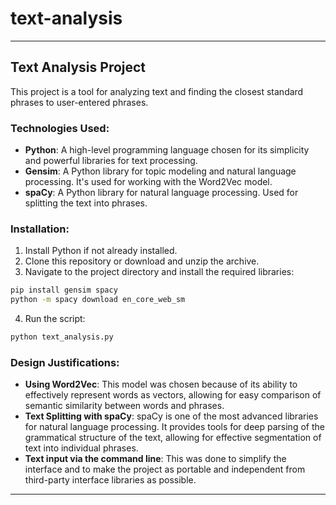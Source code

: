 # text-analysis

---

## **Text Analysis Project**

This project is a tool for analyzing text and finding the closest standard phrases to user-entered phrases.

### **Technologies Used:**

- **Python**: A high-level programming language chosen for its simplicity and powerful libraries for text processing.
- **Gensim**: A Python library for topic modeling and natural language processing. It's used for working with the Word2Vec model.
- **spaCy**: A Python library for natural language processing. Used for splitting the text into phrases.

### **Installation:**

1. Install Python if not already installed.
2. Clone this repository or download and unzip the archive.
3. Navigate to the project directory and install the required libraries:

```bash
pip install gensim spacy
python -m spacy download en_core_web_sm
```

4. Run the script:

```bash
python text_analysis.py
```

### **Design Justifications:**

- **Using Word2Vec**: This model was chosen because of its ability to effectively represent words as vectors, allowing for easy comparison of semantic similarity between words and phrases.
- **Text Splitting with spaCy**: spaCy is one of the most advanced libraries for natural language processing. It provides tools for deep parsing of the grammatical structure of the text, allowing for effective segmentation of text into individual phrases.
- **Text input via the command line**: This was done to simplify the interface and to make the project as portable and independent from third-party interface libraries as possible.

---

